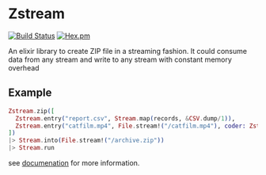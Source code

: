 # Zstream

[![Build Status](https://secure.travis-ci.org/ananthakumaran/zstream.svg)](http://travis-ci.org/ananthakumaran/zstream)
[![Hex.pm](https://img.shields.io/hexpm/v/zstream.svg)](https://hex.pm/packages/zstream)

An elixir library to create ZIP file in a streaming fashion. It could
consume data from any stream and write to any stream with constant
memory overhead

## Example

```elixir
Zstream.zip([
  Zstream.entry("report.csv", Stream.map(records, &CSV.dump/1)),
  Zstream.entry("catfilm.mp4", File.stream!("/catfilm.mp4"), coder: Zstream.Coder.Stored)
])
|> Stream.into(File.stream!("/archive.zip"))
|> Stream.run
```

see [documenation](https://hexdocs.pm/zstream/) for more information.
